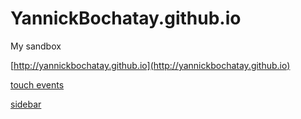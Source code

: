 # YannickBochatay.github.io
My sandbox

[http://yannickbochatay.github.io](http://yannickbochatay.github.io)

[touch events](http://yannickbochatay.github.io/sandbox/touchevents/)

[sidebar](http://yannickbochatay.github.io/sandbox/sidebar/)